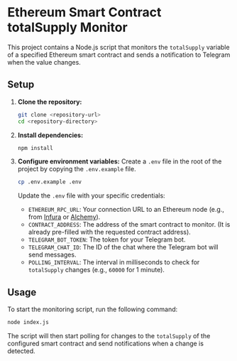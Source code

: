 # Ethereum Smart Contract totalSupply Monitor

This project contains a Node.js script that monitors the `totalSupply` variable of a specified Ethereum smart contract and sends a notification to Telegram when the value changes.

## Setup

1.  **Clone the repository:**

    ```bash
    git clone <repository-url>
    cd <repository-directory>
    ```

2.  **Install dependencies:**

    ```bash
    npm install
    ```

3.  **Configure environment variables:**
    Create a `.env` file in the root of the project by copying the `.env.example` file.

    ```bash
    cp .env.example .env
    ```

    Update the `.env` file with your specific credentials:

    - `ETHEREUM_RPC_URL`: Your connection URL to an Ethereum node (e.g., from [Infura](https://infura.io) or [Alchemy](https://www.alchemy.com/)).
    - `CONTRACT_ADDRESS`: The address of the smart contract to monitor. (It is already pre-filled with the requested contract address).
    - `TELEGRAM_BOT_TOKEN`: The token for your Telegram bot.
    - `TELEGRAM_CHAT_ID`: The ID of the chat where the Telegram bot will send messages.
    - `POLLING_INTERVAL`: The interval in milliseconds to check for `totalSupply` changes (e.g., `60000` for 1 minute).

## Usage

To start the monitoring script, run the following command:

```bash
node index.js
```

The script will then start polling for changes to the `totalSupply` of the configured smart contract and send notifications when a change is detected.
